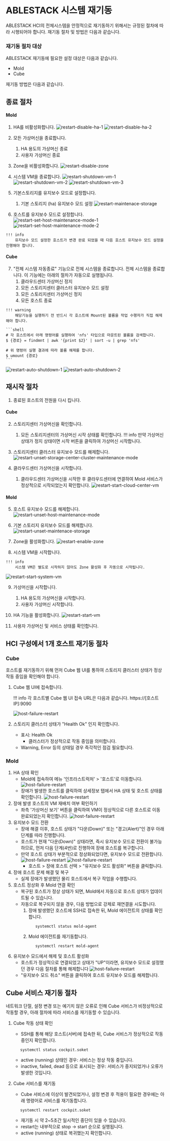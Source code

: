 # ABLESTACK 시스템 재기동
 ABLESTACK HCI의 전체시스템을 안정적으로 재기동하기 위해서는 규정된 절차에 따라 시행되어야 합니다.
 재기동 절차 및 방법은 다음과 같습니다. 

### 재기동 절차 대상
ABLESTACK 재기동에 필요한 설정 대상은 다음과 같습니다.

* Mold
* Cube

재기동 방법은 다음과 같습니다.

## 종료 절차

#### Mold
  1. HA를 비활성화합니다.
  ![restart-disable-ha-1](../assets/images/restart-disable-ha-1.png)
  ![restart-disable-ha-2](../assets/images/restart-disable-ha-2.png)

  2. 모든 가상머신을 종료합니다.
     1. HA 용도의 가상머신 종료
     2. 사용자 가상머신 종료

  3. Zone을 비활성화합니다.
  ![restart-disable-zone](../assets/images/restart-disable-zone.png)

  4. 시스템 VM을 종료합니다.
  ![restart-shutdown-vm-1](../assets/images/restart-shutdown-vm-1.png)
  ![restart-shutdown-vm-2](../assets/images/restart-shutdown-vm-2.png)
  ![restart-shutdown-vm-3](../assets/images/restart-shutdown-vm-3.png)

  5. 기본스토리지를 유지보수 모드로 설정합니다.
     1. 기본 스토리지 (ha) 유지보수 모드 설정
     ![restart-maintenace-storage](../assets/images/restart-maintenace-storage.png)
    
  6. 호스트를 유지보수 모드로 설정합니다.
  ![restart-set-host-maintenance-mode-1](../assets/images/restart-set-host-maintenance-mode-1.png)
  ![restart-set-host-maintenance-mode-2](../assets/images/restart-set-host-maintenance-mode-2.png)
    
    !!! info
        유지보수 모드 설정한 호스트가 변경 완료 되었을 때 다음 호스트 유지보수 모드 설정을 진행해야 합니다.

#### Cube

  7. "전체 시스템 자동종료" 기능으로 전체 시스템을 종료합니다. 
  전체 시스템을 종료합니다. 이 기능에는 아래의 절차가 자동으로 실행됩니다.
     1. 클라우드센터 가상머신 정지
     2. 모든 스토리지센터 클러스터 유지보수 모드 설정
     3. 모든 스토리지센터 가상머신 정지
     4. 모든 호스트 종료
  
    !!! warning
        해당기능을 실행하기 전 반드시 각 호스트에 Mount된 볼륨을 작업 수행자가 직접 해제해야 합니다.

    ```shell
    # 각 호스트에서 아래 명령어를 실행하여 'nfs' 타입으로 마운트된 볼륨을 검색합니다.
    $ {경로} = findmnt | awk '{print $2}' | sort -u | grep 'nfs' 

    # 위 명령어 실행 결과에 따라 볼륨 해제를 합니다.
    $ umount {경로}
    ```

  ![restart-auto-shutdown-1](../assets/images/restart-auto-shutdown-1.png)
  ![restart-auto-shutdown-2](../assets/images/restart-auto-shutdown-2.png)

## 재시작 절차
  1. 종료된 호스트의 전원을 다시 킵니다.

#### Cube

  2. 스토리지센터 가상머신을 확인합니다.
     1. 모든 스토리지센터의 가상머신 시작 상태를 확인합니다.
    !!! info
        만약 가상머신 상태가 정지 상태이면 시작 버튼을 클릭하여 가상머신 시작합니다.
  3. 스토리지센터 클러스터 유지보수 모드를 해제합니다.
  ![restart-unset-storage-center-cluster-maintenance-mode](../assets/images/restart-unset-storage-center-cluster-maintenance-mode.png)

  4. 클라우드센터 가상머신을 시작합니다.
     1. 클라우드센터 가상머신을 시작한 후 클라우드센터에 연결하여 Mold 서비스가 정상적으로 시작되었는지 확인합니다.
     ![restart-start-cloud-center-vm](../assets/images/restart-start-cloud-center-vm.png)

#### Mold

  5. 호스트 유지보수 모드를 해제합니다.
  ![restart-unset-host-maintenance-mode](../assets/images/restart-unset-host-maintenance-mode.png)

  6. 기본 스토리지 유지보수 모드를 해제합니다.
  ![restart-unset-maintenace-storage](../assets/images/restart-unset-maintenace-storage.png)

  7. Zone을 활성화합니다.
  ![restart-enable-zone](../assets/images/restart-enable-zone.png)

  8. 시스템 VM을 시작합니다.

    !!! info
        시스템 VM은 별도로 시작하지 않아도 Zone 활성화 후 자동으로 시작됩니다.
  ![restart-start-system-vm](../assets/images/restart-start-system-vm.png)

  9. 가상머신을 시작합니다.
     1. HA 용도의 가상머신을 시작합니다.
     2. 사용자 가상머신 시작합니다.

  10.	HA 기능을 활성화합니다.
  ![restart-start-vm](../assets/images/restart-start-vm.png)

  11. 사용자 가상머신 및 서비스 상태를 확인합니다.


## HCI 구성에서 1개 호스트 재기동 절차

### Cube
호스트를 재기동하기 위해 먼저 Cube 웹 UI를 통하여 스토리지 클러스터 상태가 정상 작동 중임을 확인해야 합니다.

1. Cube 웹 UI에 접속합니다.

    !!! info
        각 호스트별 Cube 웹 UI 접속 URL은 다음과 같습니다.
        https://[호스트IP]:9090

    ![host-failure-restart](../assets/images/host-failure-restart-cube-1-1.png)

2. 스토리지 클러스터 상태가 "Health Ok" 인지 확인합니다.
    * 표시: Health Ok
        * 클러스터가 정상적으로 작동 중임을 의미합니다.
    * Warning, Error 등의 상태일 경우 즉각적인 점검 필요합니다.

### Mold

1. HA 상태 확인
    * Mold에 접속하여 메뉴 '인프라스트럭처' > '호스트'로 이동합니다.
      ![host-failure-restart](../assets/images/host-failure-restart-1-1.png)
    * 장애가 발생한 호스트를 클릭하여 상세정보 탭에서 HA 상태 및 호스트 상태를 확인합니다.
      ![host-failure-restart](../assets/images/host-failure-restart-1-2.png)
2. 장애 발생 호스트의 VM 재배치 여부 확인하기
    * 좌측 '가상머신 보기' 버튼을 클릭하여 VM이 정상적으로 다른 호스트로 이동 완료되었는지 확인합니다.
      ![host-failure-restart](../assets/images/host-failure-restart-2-1.png)
3. 유지보수 모드 전환
    * 장애 해결 이후, 호스트 상태가 "다운(Down)" 또는 "경고(Alert)"인 경우 아래 단계를 따라 진행합니다.
    * 호스트가 현재 "다운(Down)" 상태라면, 즉시 유지보수 모드로 전환이 불가능하므로, 먼저 다음 단계(4번)로 진행하여 장애 호스트를 복구합니다.
    * 만약 호스트 상태가 부분적으로 정상화되었다면, 유지보수 모드로 전환합니다.
      ![host-failure-restart](../assets/images/host-failure-restart-3-1.png)
      ![host-failure-restart](../assets/images/host-failure-restart-3-2.png)
        * 호스트 > 장애 호스트 선택 > "유지보수 모드 활성화" 버튼을 클릭합니다.
4. 장애 호스트 문제 해결 및 복구
    * 실제 장애가 발생했던 물리 호스트에서 복구 작업을 수행합니다.
5. 호스트 정상화 후 Mold 연결 확인
    * 복구된 호스트가 정상 상태가 되면, Mold에서 자동으로 호스트 상태가 업데이트될 수 있습니다.
    * 자동으로 복구되지 않을 경우, 다음 방법으로 강제로 재연결을 시도합니다.
        1. 장애 발생했던 호스트에 SSH로 접속한 뒤, Mold 에이전트의 상태를 확인합니다.
           ```title="bash"
              systemctl status mold-agent
           ```
        2. Mold 에이전트를 재기동합니다.
           ```title="bash"
              systemctl restart mold-agent
           ```
6. 유지보수 모드에서 해제 및 호스트 활성화
    * 호스트가 정상적으로 연결되었고 상태가 "UP"이라면, 유지보수 모드로 설정했던 경우 다음 절차를 통해 해제합니다
      ![host-failure-restart](../assets/images/host-failure-restart-6-1.png)
    * "유지보수 모드 취소" 버튼을 클릭하여 호스트 유지보수 모드를 해제합니다.


## Cube 서비스 재기동 절차
네트워크 단절, 설정 변경 또는 예기치 않은 오류로 인해 Cube 서비스가 비정상적으로 작동할 경우, 아래 절차에 따라 서비스를 재기동할 수 있습니다.

1. Cube 작동 상태 확인
    * SSH를 통해 해당 호스트(서버)에 접속한 뒤, Cube 서비스가 정상적으로 작동 중인지 확인합니다.
   ```title="bash"
      systemctl status cockpit.soket
   ```
    * active (running) 상태인 경우: 서비스는 정상 작동 중입니다.
    * inactive, failed, dead 등으로 표시되는 경우: 서비스가 중지되었거나 오류가 발생한 것입니다.       

2. Cube 서비스를 재기동
    * Cube 서비스에 이상이 발견되었거나, 설정 변경 후 적용이 필요한 경우에는 아래 명령어로 서비스를 재기동합니다.
   ```title="bash"
      systemctl restart cockpit.soket 
   ```   
    * 재기동 시 약 2~5초간 일시적인 중단이 있을 수 있습니다.
    * restart는 내부적으로 stop → start 순으로 실행됩니다.
    * active (running) 상태로 복귀했는지 확인합니다.







